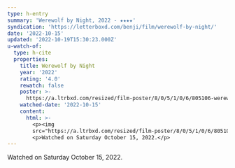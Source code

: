 ```yaml
---
type: h-entry
summary: 'Werewolf by Night, 2022 - ★★★★'
syndication: 'https://letterboxd.com/benji/film/werewolf-by-night/'
date: '2022-10-15'
updated: '2022-10-19T15:30:23.000Z'
u-watch-of:
  type: h-cite
  properties:
    title: Werewolf by Night
    year: '2022'
    rating: '4.0'
    rewatch: false
    poster: >-
      https://a.ltrbxd.com/resized/film-poster/8/0/5/1/0/6/805106-werewolf-by-night-0-600-0-900-crop.jpg?v=5abea85cf4
    watched-date: '2022-10-15'
    content:
      html: >-
        <p><img
        src="https://a.ltrbxd.com/resized/film-poster/8/0/5/1/0/6/805106-werewolf-by-night-0-600-0-900-crop.jpg?v=5abea85cf4"/></p>
        <p>Watched on Saturday October 15, 2022.</p>
---
```

Watched on Saturday October 15, 2022.

